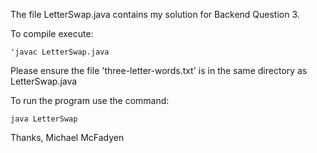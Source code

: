 The file LetterSwap.java contains my solution for Backend Question 3.

To compile execute: 
```
'javac LetterSwap.java 
```


Please ensure the file 'three-letter-words.txt' is in the same directory as LetterSwap.java

To run the program use the command: 
```
java LetterSwap
```


Thanks,
Michael McFadyen 

